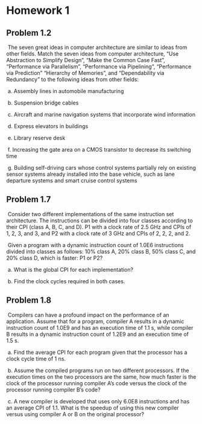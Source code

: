 # Homework 1

## Problem 1.2

​	The seven great ideas in computer architecture are similar to ideas from other fields. Match the seven ideas from computer architecture, “Use Abstraction to Simplify Design”, “Make the Common Case Fast”, “Performance via Parallelism”, “Performance via Pipelining”, “Performance via Prediction” “Hierarchy of Memories”, and “Dependability via Redundancy” to the following ideas from other fields:

​	a. Assembly lines in automobile manufacturing

​	b. Suspension bridge cables

​	c. Aircraft and marine navigation systems that incorporate wind information

​	d. Express elevators in buildings

​	e. Library reserve desk

​	f. Increasing the gate area on a CMOS transistor to decrease its switching time

​	g. Building self-driving cars whose control systems partially rely on existing sensor systems already installed into the base vehicle, such as lane departure systems and smart cruise control systems



## Problem 1.7

​	Consider two different implementations of the same instruction set architecture. The instructions can be divided into four classes according to their CPI (class A, B, C, and D). P1 with a clock rate of 2.5 GHz and CPIs of 1, 2, 3, and 3, and P2 with a clock rate of 3 GHz and CPIs of 2, 2, 2, and 2.

​	Given a program with a dynamic instruction count of 1.0E6 instructions divided into classes as follows: 10% class A, 20% class B, 50% class C, and 20% class D, which is faster: P1 or P2?

​	a. What is the global CPI for each implementation?

​	b. Find the clock cycles required in both cases.



## Problem 1.8

​	Compilers can have a profound impact on the performance of an application. Assume that for a program, compiler A results in a dynamic instruction count of 1.0E9 and has an execution time of 1.1 s, while compiler B results in a dynamic instruction count of 1.2E9 and an execution time of 1.5 s.

​	a. Find the average CPI for each program given that the processor has a clock cycle time of 1 ns.

​	b. Assume the compiled programs run on two different processors. If the execution times on the two processors are the same, how much faster is the clock of the processor running compiler A’s code versus the clock of the processor running compiler B’s code?

​	c. A new compiler is developed that uses only 6.0E8 instructions and has an average CPI of 1.1. What is the speedup of using this new compiler versus using compiler A or B on the original processor?